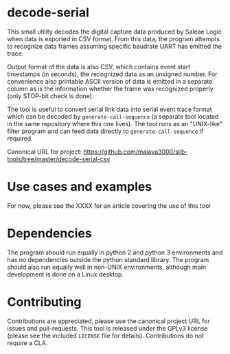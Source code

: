 # decode-serial

This small utility decodes the digital capture data produced by Saleae Logic
when data is exported in CSV format. From this data, the program attempts to
recognize data frames assuming specific baudrate UART has emitted the trace.

Output format of the data is also CSV, which contains event start timestamps
(in seconds), the recognized data as an unsigned number. For convenience also
printable ASCII version of data is emitted in a separate column as is the
information whether the frame was recognized properly (only STOP-bit check is
done).

The tool is useful to convert serial link data into serial event trace format
which can be decoded by `generate-call-sequence` (a separate tool located in the
same repository where this one lives). The tool runs as an "UNIX-like" filter
program and can feed data directly to `generate-call-sequence` if required.

Canonical URL for project:
https://github.com/majava3000/slib-tools/tree/master/decode-serial-csv

# Use cases and examples

For now, please see the XXXX for an article covering the use of this tool

# Dependencies

The program should run equally in python 2 and python 3 environments and has no
dependencies outside the python standard library. The program should also run
equally well in non-UNIX environments, although main development is done on a
Linux desktop.

# Contributing

Contributions are appreciated, please use the canonical project URL for issues
and pull-requests. This tool is released under the GPLv3 license (please see the
included `LICENSE` file for details). Contributions do not require a CLA.
